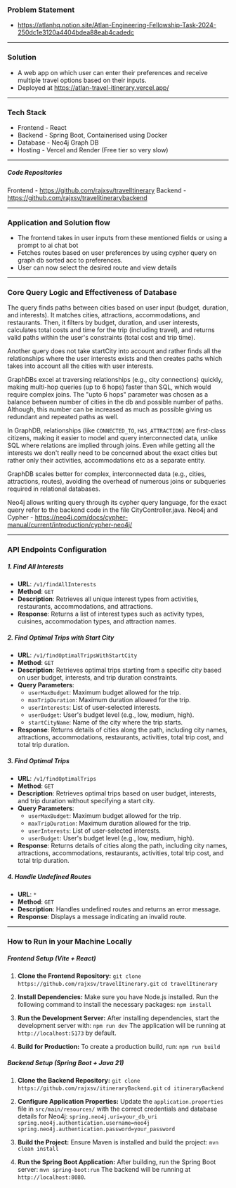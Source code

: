 ###  Problem Statement
- https://atlanhq.notion.site/Atlan-Engineering-Fellowship-Task-2024-250dc1e3120a4404bdea88eab4cadedc
---
### Solution

- A web app on which user can enter their preferences and receive multiple travel options based on their inputs.
- Deployed at https://atlan-travel-itinerary.vercel.app/
---
### Tech Stack

- Frontend  - React
- Backend - Spring Boot, Containerised using Docker
- Database - Neo4j Graph DB
- Hosting - Vercel and Render (Free tier so very slow)

---
##### Code Repositories

Frontend - https://github.com/rajxsv/travelItinerary
Backend  - https://github.com/rajxsv/travelitinerarybackend

---

### Application and Solution flow

- The frontend takes in user inputs from these mentioned fields or using a prompt to ai chat bot
- Fetches routes based on user preferences by using cypher query on graph db sorted acc to preferences.
- User can now select the desired route and view details

---
### Core Query Logic and Effectiveness of Database

The query finds paths between cities based on user input (budget, duration, and interests). It matches cities, attractions, accommodations, and restaurants. Then, it filters by budget, duration, and user interests, calculates total costs and time for the trip (including travel), and returns valid paths within the user's constraints (total cost and trip time).

Another query does not take startCity into account and rather finds all the relationships where the user interests exists and then creates paths which takes into account all the cities with user interests.

GraphDBs excel at traversing relationships (e.g., city connections) quickly, making multi-hop queries (up to 6 hops) faster than SQL, which would require complex joins. The "upto 6 hops" parameter was chosen as a balance between number of cities in the db and possible number of paths. Although, this number can be increased as much as possible giving us redundant and repeated paths as well.

In GraphDB, relationships (like `CONNECTED_TO`, `HAS_ATTRACTION`) are first-class citizens, making it easier to model and query interconnected data, unlike SQL where relations are implied through joins. Even while getting all the interests we don't really need to be concerned about the exact cities but rather only their activities, accommodations etc as a separate entity.

GraphDB scales better for complex, interconnected data (e.g., cities, attractions, routes), avoiding the overhead of numerous joins or subqueries required in relational databases.

Neo4j allows writing query through its cypher query language, for the exact query refer to the backend code in the file CityController.java.
Neo4j and Cypher - https://neo4j.com/docs/cypher-manual/current/introduction/cypher-neo4j/

---
### API Endpoints Configuration

##### 1. **Find All Interests**

- **URL**: `/v1/findAllInterests`
- **Method**: `GET`
- **Description**: Retrieves all unique interest types from activities, restaurants, accommodations, and attractions.
- **Response**: Returns a list of interest types such as activity types, cuisines, accommodation types, and attraction names.

##### 2. **Find Optimal Trips with Start City**

- **URL**: `/v1/findOptimalTripsWithStartCity`
- **Method**: `GET`
- **Description**: Retrieves optimal trips starting from a specific city based on user budget, interests, and trip duration constraints.
- **Query Parameters**:
    - `userMaxBudget`: Maximum budget allowed for the trip.
    - `maxTripDuration`: Maximum duration allowed for the trip.
    - `userInterests`: List of user-selected interests.
    - `userBudget`: User's budget level (e.g., low, medium, high).
    - `startCityName`: Name of the city where the trip starts.
- **Response**: Returns details of cities along the path, including city names, attractions, accommodations, restaurants, activities, total trip cost, and total trip duration.

##### 3. **Find Optimal Trips**

- **URL**: `/v1/findOptimalTrips`
- **Method**: `GET`
- **Description**: Retrieves optimal trips based on user budget, interests, and trip duration without specifying a start city.
- **Query Parameters**:
    - `userMaxBudget`: Maximum budget allowed for the trip.
    - `maxTripDuration`: Maximum duration allowed for the trip.
    - `userInterests`: List of user-selected interests.
    - `userBudget`: User's budget level (e.g., low, medium, high).
- **Response**: Returns details of cities along the path, including city names, attractions, accommodations, restaurants, activities, total trip cost, and total trip duration.

##### 4. **Handle Undefined Routes**

- **URL**: `*`
- **Method**: `GET`
- **Description**: Handles undefined routes and returns an error message.
- **Response**: Displays a message indicating an invalid route.

---
### How to Run in your Machine Locally

##### Frontend Setup (Vite + React)

1. **Clone the Frontend Repository:**
   `git clone https://github.com/rajxsv/travelItinerary.git`
   `cd travelItinerary`

2. **Install Dependencies:** Make sure you have Node.js installed. Run the following command to install the necessary packages:
   `npm install`

3. **Run the Development Server:** After installing dependencies, start the development server with:
   `npm run dev`
   The application will be running at `http://localhost:5173` by default.

4. **Build for Production:** To create a production build, run:
   `npm run build`

##### Backend Setup (Spring Boot + Java 21)

1. **Clone the Backend Repository:**
   `git clone https://github.com/rajxsv/itineraryBackend.git`
   `cd itineraryBackend`

2. **Configure Application Properties:** Update the `application.properties` file in `src/main/resources/` with the correct credentials and database details for Neo4j:
   `spring.neo4j.uri=your_db_uri`
   `spring.neo4j.authentication.username=neo4j`
   `spring.neo4j.authentication.password=your_password`
3. **Build the Project:** Ensure Maven is installed and build the project:
   `mvn clean install`

4. **Run the Spring Boot Application:** After building, run the Spring Boot server:
   `mvn spring-boot:run`
   The backend will be running at `http://localhost:8080`.

